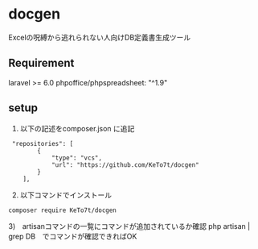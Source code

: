 # docgen
Excelの呪縛から逃れられない人向けDB定義書生成ツール

## Requirement

laravel >= 6.0
phpoffice/phpspreadsheet: "^1.9"


## setup
1) 以下の記述をcomposer.json に追記
```
 "repositories": [
        {
            "type": "vcs",
            "url": "https://github.com/KeTo7t/docgen"
        }
    ],

 ```
 
 2) 以下コマンドでインストール
```
composer require KeTo7t/docgen
```
3)　artisanコマンドの一覧にコマンドが追加されているか確認
php artisan | grep DB　でコマンドが確認できればOK



